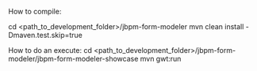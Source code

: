 
How to compile:

cd <path_to_development_folder>/jbpm-form-modeler
mvn clean install -Dmaven.test.skip=true

How to do an execute:
cd <path_to_development_folder>/jbpm-form-modeler/jbpm-form-modeler-showcase
mvn gwt:run
